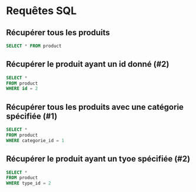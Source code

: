 # Requêtes SQL

## Récupérer tous les produits

```sql
SELECT * FROM product
```

## Récupérer le produit ayant un id donné (#2)

```sql
SELECT *
FROM product
WHERE id = 2
```

## Récupérer tous les produits avec une catégorie spécifiée (#1)

```sql
SELECT *
FROM product
WHERE categorie_id = 1
```

## Récupérer le produit ayant un tyoe spécifiée (#2)

```sql
SELECT *
FROM product
WHERE type_id = 2
```